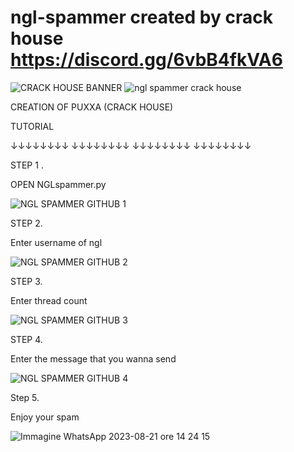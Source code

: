 # ngl-spammer created by crack house https://discord.gg/6vbB4fkVA6

 ![CRACK HOUSE BANNER](https://github.com/puxxa/ngl-spammer/assets/118053695/76553c0e-6f8d-4505-8242-8d34d8b633f1) ![ngl spammer crack house](https://github.com/puxxa/ngl-spammer/assets/118053695/6a71e6b6-6f0d-4083-a7d4-081a5dddd0ed)




CREATION OF PUXXA (CRACK HOUSE)




TUTORIAL



↓↓↓↓↓↓↓↓
↓↓↓↓↓↓↓↓
↓↓↓↓↓↓↓↓
↓↓↓↓↓↓↓↓









STEP 1 .

OPEN NGLspammer.py


![NGL SPAMMER GITHUB 1](https://github.com/puxxa/ngl-spammer/assets/118053695/d3967efd-02df-4242-985d-0ef6f233d92a)


STEP 2. 

Enter username of ngl 


![NGL SPAMMER GITHUB 2](https://github.com/puxxa/ngl-spammer/assets/118053695/d619a5de-a996-4c9b-b148-2fe8ad9395b7)


STEP 3.

Enter thread count


![NGL SPAMMER GITHUB 3](https://github.com/puxxa/ngl-spammer/assets/118053695/49c399cb-60fd-4c7a-881a-c6dcc4ed6727)


STEP 4.

Enter the message that you wanna send


![NGL SPAMMER GITHUB 4](https://github.com/puxxa/ngl-spammer/assets/118053695/c279195b-df27-47f4-a2d5-c04ac600ab40)


Step 5.

Enjoy your spam


![Immagine WhatsApp 2023-08-21 ore 14 24 15](https://github.com/puxxa/ngl-spammer/assets/118053695/a4f25c7a-f022-49d8-93d6-56c9bfc792e8)
